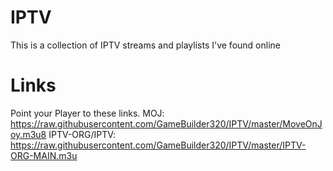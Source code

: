 # IPTV
This is a collection of IPTV streams and playlists I've found online
# Links 
Point your Player to these links.
MOJ: https://raw.githubusercontent.com/GameBuilder320/IPTV/master/MoveOnJoy.m3u8
IPTV-ORG/IPTV: https://raw.githubusercontent.com/GameBuilder320/IPTV/master/IPTV-ORG-MAIN.m3u
